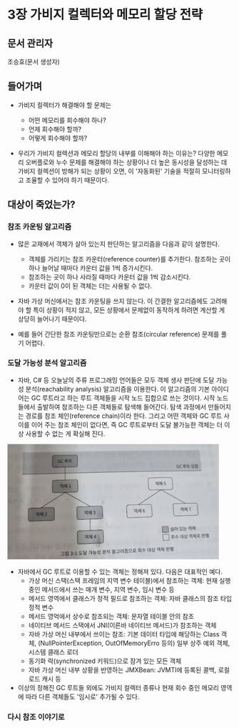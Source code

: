 # 3장 가비지 컬렉터와 메모리 할당 전략

## 문서 관리자

조승효(문서 생성자)

## 들어가며

- 가비지 컬렉터가 해결해야 할 문제는

  - 어떤 메모리를 회수해야 하나?
  - 언제 회수해야 할까?
  - 어떻게 회수해야 할까?

- 우리가 가비지 컬렉션과 메모리 할당의 내부를 이해해야 하는 이유는? 다양한 메모리 오버플로와 누수 문제를 해결해야 하는 상황이나 더 높은 동시성을 달성하는 데 가비지 컬렉션이 방해가 되는 상황이 오면, 이 '자동화된' 기술을 적절히 모니터링하고 조율할 수 있어야 하기 때문이다.

## 대상이 죽었는가?

### 참조 카운팅 알고리즘

- 많은 교재에서 객체가 살아 있는지 판단하는 알고리즘을 다음과 같이 설명한다.

  - 객체를 가리키는 참조 카운터(reference counter)를 추가한다. 참조하는 곳이 하나 늘어날 때마다 카운터 값을 1씩 증가시킨다.
  - 참조하는 곳이 하나 사라질 때마다 카운터 값을 1씩 감소시킨다.
  - 카운터 값이 0이 된 객체는 더는 사용될 수 없다.

- 자바 가상 머신에서는 참조 카운팅을 쓰지 않는다. 이 간결한 알고리즘에도 고려해야 할 특이 상황이 적지 않고, 모든 상황에서 문제없이 동작하게 하려면 계산할 게 상당히 늘어나기 때문이다.
- 예를 들어 간단한 참조 카운팅만으로는 순환 참조(circular reference) 문제를 풀기 어렵다.

### 도달 가능성 분석 알고리즘

- 자바, C# 등 오늘날의 주류 프로그래밍 언어들은 모두 객체 생사 판단에 도달 가능성 분석(reachability analysis) 알고리즘을 이용한다. 이 알고리즘의 기본 아이디어는 GC 루트라고 하는 루트 객체들을 시작 노드 집합으로 쓰는 것이다. 시작 노드들에서 출발하여 참조하는 다른 객체들로 탐색해 들어간다. 탐색 과정에서 만들어지는 경로를 참조 체인(reference chain)이라 한다. 그리고 어떤 객체와 GC 루트 사이를 이어 주는 참조 체인이 없다면, 즉 GC 루트로부터 도달 불가능한 객체는 더 이상 사용할 수 없는 게 확실해 진다.

![](./img/그림3-1.png)

- 자바에서 GC 루트로 이용할 수 있는 객체는 정해져 있다. 다음은 대표적인 예다.
  - 가상 머신 스택(스택 프레임의 지역 변수 테이블)에서 참조하는 객체: 현재 실행중인 메서드에서 쓰는 매개 변수, 지역 변수, 임시 변수 등
  - 메서드 영역에서 클래스가 정적 필드로 참조하는 객체: 자바 클래스의 참조 타입 정적 변수
  - 메서드 영억에서 상수로 참조되는 객체: 문자열 테이블 안의 참조
  - 네이티브 메서드 스택에서 JNI(이른바 네이티브 메서드)가 참조하는 객체
  - 자바 가상 머신 내부에서 쓰이는 참조: 기본 데이터 타입에 해당하는 Class 객체, (NullPointerException, OutOfMemoryErro 등의) 일부 상주 예외 객체, 시스템 클래스 로더
  - 동기화 락(synchronized 키워드)으로 잠겨 있는 모든 객체
  - 자바 가상 머신 내부 상황을 반영하는 JMXBean: JVMTI에 등록된 콜백, 로컬 로드 캐시 등
- 이상의 정해진 GC 루트들 외에도 가비지 컬렉터 종류나 현재 회수 중인 메모리 영역에 따라 다른 객체들도 '임시로' 추가될 수 있다.

### 다시 참조 이야기로
